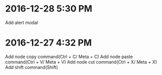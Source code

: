 
# 2016-12-28 5:30 PM
Add alert modal

# 2016-12-27 4:32 PM
Add node copy command(Ctrl + C/ Meta + C)
Add node paste command(Ctrl + V/ Meta + V)
Add node cut command(Ctrl + X/ Meta + X)
Add shift command(Shift)
